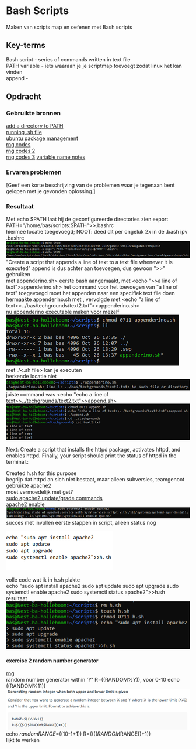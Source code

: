 # Bash Scripts
Maken van scripts map en oefenen met Bash scripts

## Key-terms
Bash script - series of commands written in text file  
PATH variable - iets waaraan je je scriptmap toevoegt zodat linux het kan vinden  
append - 

## Opdracht
### Gebruikte bronnen
[add a directory to PATH](https://phoenixnap.com/kb/linux-add-to-path)  
[running .sh file](https://www.cyberciti.biz/faq/run-execute-sh-shell-script/)  
[ubuntu package management](https://ubuntu.com/server/docs/package-management)  
[rng codes](https://blog.eduonix.com/shell-scripting/generating-random-numbers-in-linux-shell-scripting/)  
[rng codes 2](https://www.geeksforgeeks.org/random-shell-variable-in-linux-with-examples/)  
[rng codes 3](https://www.baeldung.com/linux/random-numbers)
[variable name notes](https://www.tutorialspoint.com/unix/unix-using-variables.htm)

### Ervaren problemen
[Geef een korte beschrijving van de problemen waar je tegenaan bent gelopen met je gevonden oplossing.]

### Resultaat
Met echo $PATH laat hij de geconfigureerde directories zien  
    export PATH="/home/bas/scripts:$PATH">>.bashrc  
hiermee locatie toegevoegd; NOOT: deed dit per ongeluk 2x in de .bash ipv .bashrc  
![echo voor/na + toevoeging map](images/9-echo-addpath-echo.PNG)  
"Create a script that appends a line of text to a text file whenever it is executed" append is dus achter aan toevoegen, dus gewoon ">>" gebruiken  
met <echo >appenderino.sh> eerste bash aangemaakt, met <echo ">>a line of text">appenderino.sh> het command voor het toevoegen van "a line of text" toegevoegd
moet het appenden naar een specifiek text file doen  
hermaakte appenderino.sh met <touch appenderino.sh>, vervolgde met <echo "a line of text>>../bas/techgrounds/text2.txt">>appenderino.sh>  
nu appenderino executable maken voor mezelf  
![gedaan](images/9-chmod-herinnering.PNG)  
met ./<.sh file> kan je executen  
herkende locatie niet  
![fail](images/9-run-1-fail.PNG)  
juiste command was <echo "echo a line of text>>../techgrounds/text2.txt">>append.sh>  
![success](images/9-append-succes.PNG)  
  
Next: Create a script that installs the httpd package, activates httpd, and enables httpd. Finally, your script should print the status of httpd in the terminal.: 

Created h.sh for this purpose  
begrijp dat httpd an sich niet bestaat, maar alleen subversies, teamgenoot gebruikte apache2  
moet vermoedelijk met get?  
[sudo apache2 update/grade commands](https://synaptica.info/en/2023/03/23/ubuntu-lts-update-apache2-to-the-lastest-version-via-ssh/)  
apache2 enable  
![enable command](images/9-apache2-enable.PNG)  
succes met invullen eerste stappen in script, alleen status nog

![progress](images/9-succesful-cmd-first-steps.PNG)  

volle code wat ik in h.sh plakte  
    echo "sudo apt install apache2
sudo apt update
sudo apt upgrade
sudo systemctl enable apache2
sudo systemctl status apache2">>h.sh  
resultaat  
![klaar](images/9-apache2-full.PNG)  

#### exercise 2 random number generator
[rng](https://blog.eduonix.com/shell-scripting/generating-random-numbers-in-linux-shell-scripting/)  
random number generator within 'Y' R=$(($RANDOM%Y)), voor 0-10 echo $(($RANDOM%11))  
![code for upper and lower limit](images/9-upper-lower-limit.PNG)  
    echo $random RANGE=$((10-1+1)) R=$(($(($RANDOM%$RANGE))+1))  
lijkt te werken